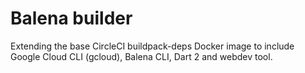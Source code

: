 # Balena builder

Extending the base CircleCI buildpack-deps Docker image to include Google Cloud
CLI (gcloud), Balena CLI, Dart 2 and webdev tool.
